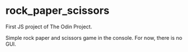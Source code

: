 # rock_paper_scissors
First JS project of The Odin Project. 

Simple rock paper and scissors game in the console. 
For now, there is no GUI. 